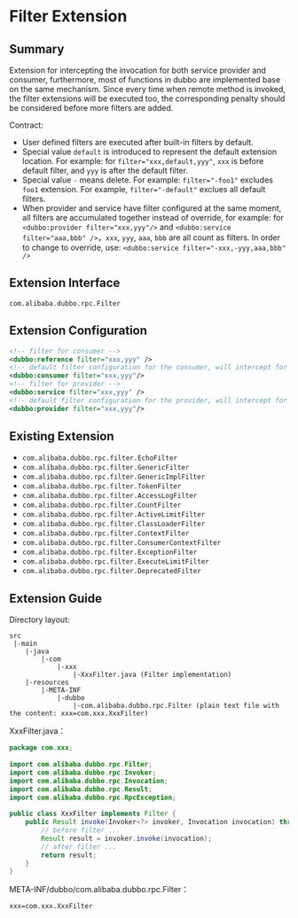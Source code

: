 # Filter Extension

## Summary

Extension for intercepting the invocation for both service provider and consumer, furthermore, most of functions in dubbo are implemented base on the same mechanism. Since every time when remote method is invoked, the filter extensions will be executed too, the corresponding penalty should be considered before more filters are added.

Contract:

* User defined filters are executed after built-in filters by default.
* Special value `default` is introduced to represent the default extension location. For example: for `filter="xxx,default,yyy"`, `xxx` is before default filter, and `yyy` is after the default filter.
* Special value `-` means delete. For example: `filter="-foo1"` excludes `foo1` extension. For example, `filter="-default"` exclues all default filters.
* When provider and service have filter configured at the same moment, all filters are accumulated together instead of override, for example: for `<dubbo:provider filter="xxx,yyy"/>` and `<dubbo:service filter="aaa,bbb" />`，`xxx`, `yyy`, `aaa`, `bbb` are all count as filters. In order to change to override, use: `<dubbo:service filter="-xxx,-yyy,aaa,bbb" />` 

## Extension Interface

`com.alibaba.dubbo.rpc.Filter`

## Extension Configuration

```xml
<!-- filter for consumer -->
<dubbo:reference filter="xxx,yyy" />
<!-- default filter configuration for the consumer, will intercept for all references -->
<dubbo:consumer filter="xxx,yyy"/>
<!-- filter for provider -->
<dubbo:service filter="xxx,yyy" />
<!-- default filter configuration for the provider, will intercept for all services -->
<dubbo:provider filter="xxx,yyy"/>
```

## Existing Extension

* `com.alibaba.dubbo.rpc.filter.EchoFilter`
* `com.alibaba.dubbo.rpc.filter.GenericFilter`
* `com.alibaba.dubbo.rpc.filter.GenericImplFilter`
* `com.alibaba.dubbo.rpc.filter.TokenFilter`
* `com.alibaba.dubbo.rpc.filter.AccessLogFilter`
* `com.alibaba.dubbo.rpc.filter.CountFilter`
* `com.alibaba.dubbo.rpc.filter.ActiveLimitFilter`
* `com.alibaba.dubbo.rpc.filter.ClassLoaderFilter`
* `com.alibaba.dubbo.rpc.filter.ContextFilter`
* `com.alibaba.dubbo.rpc.filter.ConsumerContextFilter`
* `com.alibaba.dubbo.rpc.filter.ExceptionFilter`
* `com.alibaba.dubbo.rpc.filter.ExecuteLimitFilter`
* `com.alibaba.dubbo.rpc.filter.DeprecatedFilter`

## Extension Guide

Directory layout:

```
src
 |-main
    |-java
        |-com
            |-xxx
                |-XxxFilter.java (Filter implementation)
    |-resources
        |-META-INF
            |-dubbo
                |-com.alibaba.dubbo.rpc.Filter (plain text file with the content: xxx=com.xxx.XxxFilter)
```

XxxFilter.java：

```java
package com.xxx;
 
import com.alibaba.dubbo.rpc.Filter;
import com.alibaba.dubbo.rpc.Invoker;
import com.alibaba.dubbo.rpc.Invocation;
import com.alibaba.dubbo.rpc.Result;
import com.alibaba.dubbo.rpc.RpcException;
 
public class XxxFilter implements Filter {
    public Result invoke(Invoker<?> invoker, Invocation invocation) throws RpcException {
        // before filter ...
        Result result = invoker.invoke(invocation);
        // after filter ...
        return result;
    }
}
```

META-INF/dubbo/com.alibaba.dubbo.rpc.Filter：

```properties
xxx=com.xxx.XxxFilter
```